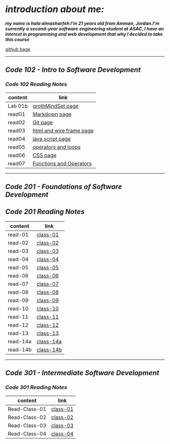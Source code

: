 
# *introduction about me:*

***my name is hala almasharfeh I'm 21 years old from Amman, Jordan.I'm currently a second-year software engineering student at ASAC, I have an interest in programming and web development that why I decided to take this course***

[github bage](https://github.com/hala277)

---------------------------

## *Code 102 - Intro to Software Development*

### *Code 102 Reading Notes*

content | link
------------ | -------------
Lab 01b| [grothMindSet page]( https://hala277.github.io/reading-notes/grothMindSet)
read01|[Markdown page](https://hala277.github.io/reading-notes/read01)
read02 | [Git page]( https://hala277.github.io/reading-notes/read02)
read03 | [html and wire frame page](https://hala277.github.io/reading-notes/read03)
read04 | [java script page](https://hala277.github.io/reading-notes/read04)
read05 | [operators and loops](https://hala277.github.io/reading-notes/read05)
read06 | [CSS page](https://hala277.github.io/reading-notes/read06)
read07 | [Functions and Operators](https://hala277.github.io/reading-notes/read07)

 ---------------------------

## *Code 201 - Foundations of Software Development*

## *Code 201 Reading Notes*

content | link
------------ | -------------
read-01 |[class-01](https://hala277.github.io/reading-notes/class-01)
read-02 |[class-02](https://hala277.github.io/reading-notes/class-02)
read-03 |[class-03](https://hala277.github.io/reading-notes/class-03)
read-04 |[class-04](https://hala277.github.io/reading-notes/class-04)
read-05 |[class-05](https://hala277.github.io/reading-notes/class-05)
read-06 |[class-06](https://hala277.github.io/reading-notes/class-06)
read-07 |[class-07](https://hala277.github.io/reading-notes/class-07)
read-08 |[class-08](https://hala277.github.io/reading-notes/class-08)
read-09 |[class-09](https://hala277.github.io/reading-notes/class-09)
read-10 |[class-10](https://hala277.github.io/reading-notes/class-10)
read-11 |[class-11](https://hala277.github.io/reading-notes/class-11)
read-12 |[class-12](https://hala277.github.io/reading-notes/class-12)
read-13 |[class-13](https://hala277.github.io/reading-notes/class-13)
read-14a|[class-14a](https://hala277.github.io/reading-notes/class-14a)
read-14b|[class-14b](https://hala277.github.io/reading-notes/class-14b)

 ---------------------------

## *Code 301 - Intermediate Software Development*

### *Code 301 Reading Notes*

content | link
------------ | -------------
Read-Class-01|[class-01](https://hala277.github.io/reading-notes/Read-Class-01)
Read-Class-02|[class-02](https://hala277.github.io/reading-notes/Read-Class-02)
Read-Class-03|[class-03](https://hala277.github.io/reading-notes/Read-Class-03)
Read-Class-04|[class-04](https://hala277.github.io/reading-notes/Read-Class-04)

